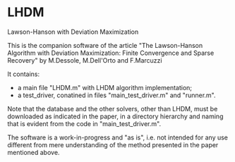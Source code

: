 # LHDM
Lawson-Hanson with Deviation Maximization

This is the companion software of the article "The Lawson-Hanson Algorithm with Deviation Maximization: Finite Convergence and Sparse Recovery" by M.Dessole, M.Dell'Orto and F.Marcuzzi

It contains:
- a main file "LHDM.m" with LHDM algorithm implementation;
- a test_driver, conatined in files "main_test_driver.m" and "runner.m".

Note that the database and the other solvers, other than LHDM, must be downloaded as indicated in the paper, in a directory hierarchy and naming that is evident from the code in "main_test_driver.m".

The software is a work-in-progress and "as is", i.e. not intended for any use different from mere understanding of the method presented in the paper mentioned above.

